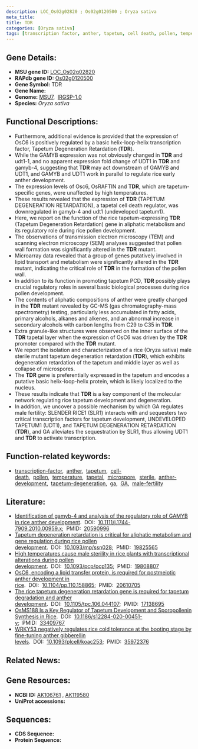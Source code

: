 ```yaml
---
description: LOC_Os02g02820 ; Os02g0120500 ; Oryza sativa
meta_title:
title: TDR
categories: [Oryza sativa]
tags: [transcription factor, anther, tapetum, cell death, pollen, temperature, tapetal, microspore, sterile, anther development, tapetum degeneration, ga, GA,  ga , male fertility]
---
```


## Gene Details:
- **MSU gene ID:** [LOC_Os02g02820](http://rice.uga.edu/cgi-bin/ORF_infopage.cgi?orf=LOC_Os02g02820)  
- **RAPdb gene ID:** [Os02g0120500](https://rapdb.dna.affrc.go.jp/locus/?name=Os02g0120500)  
- **Gene Symbol:** TDR
- **Gene Name:**
- **Genome:**  [MSU7](http://rice.uga.edu/),&nbsp;&nbsp;[IRGSP-1.0](https://rapdb.dna.affrc.go.jp/download/irgsp1.html)
- **Species:** *Oryza sativa*

## Functional Descriptions:
   - Furthermore, additional evidence is provided that the expression of OsC6 is positively regulated by a basic helix-loop-helix transcription factor, Tapetum Degeneration Retardation (**TDR**).
   - While the GAMYB expression was not obviously changed in **TDR** and udt1-1, and no apparent expression fold change of UDT1 in **TDR** and gamyb-4, suggesting that **TDR** may act downstream of GAMYB and UDT1, and GAMYB and UDT1 work in parallel to regulate rice early anther development.
   - The expression levels of Osc6, OsRAFTIN and **TDR**, which are tapetum-specific genes, were unaffected by high temperatures.
   - These results revealed that the expression of **TDR** (TAPETUM DEGENERATION RETARDATION), a tapetal cell death regulator, was downregulated in gamyb-4 and udt1 (undeveloped tapetum1).
   - Here, we report on the function of the rice tapetum-expressing **TDR** (Tapetum Degeneration Retardation) gene in aliphatic metabolism and its regulatory role during rice pollen development.
   - The observations of transmission electron microscopy (TEM) and scanning electron microscopy (SEM) analyses suggested that pollen wall formation was significantly altered in the **TDR** mutant.
   - Microarray data revealed that a group of genes putatively involved in lipid transport and metabolism were significantly altered in the **TDR** mutant, indicating the critical role of **TDR** in the formation of the pollen wall.
   - In addition to its function in promoting tapetum PCD, **TDR** possibly plays crucial regulatory roles in several basic biological processes during rice pollen development.
   - The contents of aliphatic compositions of anther were greatly changed in the **TDR** mutant revealed by GC-MS (gas chromatography-mass spectrometry) testing, particularly less accumulated in fatty acids, primary alcohols, alkanes and alkenes, and an abnormal increase in secondary alcohols with carbon lengths from C29 to C35 in **TDR**.
   - Extra granule-like structures were observed on the inner surface of the **TDR** tapetal layer when the expression of OsC6 was driven by the **TDR** promoter compared with the **TDR** mutant.
   - We report the isolation and characterization of a rice (Oryza sativa) male sterile mutant tapetum degeneration retardation (**TDR**), which exhibits degeneration retardation of the tapetum and middle layer as well as collapse of microspores.
   - The **TDR** gene is preferentially expressed in the tapetum and encodes a putative basic helix-loop-helix protein, which is likely localized to the nucleus.
   - These results indicate that **TDR** is a key component of the molecular network regulating rice tapetum development and degeneration.
   - In addition, we uncover a possible mechanism by which GA regulates male fertility: SLENDER RICE1 (SLR1) interacts with and sequesters two critical transcription factors for tapetum development, UNDEVELOPED TAPETUM1 (UDT1), and TAPETUM DEGENERATION RETARDATION (**TDR**), and GA alleviates the sequestration by SLR1, thus allowing UDT1 and **TDR** to activate transcription.

## Function-related keywords:
   - [transcription-factor](/tags/transcription-factor/),&nbsp;&nbsp;[anther](/tags/anther/),&nbsp;&nbsp;[tapetum](/tags/tapetum/),&nbsp;&nbsp;[cell-death](/tags/cell-death/),&nbsp;&nbsp;[pollen](/tags/pollen/),&nbsp;&nbsp;[temperature](/tags/temperature/),&nbsp;&nbsp;[tapetal](/tags/tapetal/),&nbsp;&nbsp;[microspore](/tags/microspore/),&nbsp;&nbsp;[sterile](/tags/sterile/),&nbsp;&nbsp;[anther-development](/tags/anther-development/),&nbsp;&nbsp;[tapetum-degeneration](/tags/tapetum-degeneration/),&nbsp;&nbsp;[ga](/tags/ga/),&nbsp;&nbsp;[GA](/tags/GA/),&nbsp;&nbsp;[male-fertility](/tags/male-fertility/)

## Literature:
   - [Identification of gamyb-4 and analysis of the regulatory role of GAMYB in rice anther development](https://www.doi.org/10.1111/j.1744-7909.2010.00959.x).&nbsp;&nbsp;DOI:&nbsp;&nbsp;[10.1111/j.1744-7909.2010.00959.x](https://www.doi.org/10.1111/j.1744-7909.2010.00959.x);&nbsp;&nbsp;PMID:&nbsp;&nbsp;[20590996](https://pubmed.ncbi.nlm.nih.gov/20590996/)
   - [Tapetum degeneration retardation is critical for aliphatic metabolism and gene regulation during rice pollen development](https://www.doi.org/10.1093/mp/ssn028).&nbsp;&nbsp;DOI:&nbsp;&nbsp;[10.1093/mp/ssn028](https://www.doi.org/10.1093/mp/ssn028);&nbsp;&nbsp;PMID:&nbsp;&nbsp;[19825565](https://pubmed.ncbi.nlm.nih.gov/19825565/)
   - [High temperatures cause male sterility in rice plants with transcriptional alterations during pollen development](https://www.doi.org/10.1093/pcp/pcp135).&nbsp;&nbsp;DOI:&nbsp;&nbsp;[10.1093/pcp/pcp135](https://www.doi.org/10.1093/pcp/pcp135);&nbsp;&nbsp;PMID:&nbsp;&nbsp;[19808807](https://pubmed.ncbi.nlm.nih.gov/19808807/)
   - [OsC6, encoding a lipid transfer protein, is required for postmeiotic anther development in rice](https://www.doi.org/10.1104/pp.110.158865).&nbsp;&nbsp;DOI:&nbsp;&nbsp;[10.1104/pp.110.158865](https://www.doi.org/10.1104/pp.110.158865);&nbsp;&nbsp;PMID:&nbsp;&nbsp;[20610705](https://pubmed.ncbi.nlm.nih.gov/20610705/)
   - [The rice tapetum degeneration retardation gene is required for tapetum degradation and anther development](https://www.doi.org/10.1105/tpc.106.044107).&nbsp;&nbsp;DOI:&nbsp;&nbsp;[10.1105/tpc.106.044107](https://www.doi.org/10.1105/tpc.106.044107);&nbsp;&nbsp;PMID:&nbsp;&nbsp;[17138695](https://pubmed.ncbi.nlm.nih.gov/17138695/)
   - [OsMS188 Is a Key Regulator of Tapetum Development and Sporopollenin Synthesis in Rice](https://www.doi.org/10.1186/s12284-020-00451-y).&nbsp;&nbsp;DOI:&nbsp;&nbsp;[10.1186/s12284-020-00451-y](https://www.doi.org/10.1186/s12284-020-00451-y);&nbsp;&nbsp;PMID:&nbsp;&nbsp;[33409767](https://pubmed.ncbi.nlm.nih.gov/33409767/)
   - [WRKY53 negatively regulates rice cold tolerance at the booting stage by fine-tuning anther gibberellin levels](https://www.doi.org/10.1093/plcell/koac253).&nbsp;&nbsp;DOI:&nbsp;&nbsp;[10.1093/plcell/koac253](https://www.doi.org/10.1093/plcell/koac253);&nbsp;&nbsp;PMID:&nbsp;&nbsp;[35972376](https://pubmed.ncbi.nlm.nih.gov/35972376/)

## Related News:

## Gene Resources:
- **NCBI ID:**  [AK106761](http://www.ncbi.nlm.nih.gov/nuccore/AK106761)&nbsp;,&nbsp;[AK119580](http://www.ncbi.nlm.nih.gov/nuccore/AK119580)
- **UniProt accessions:** [](https://www.uniprot.org/uniprotkb//entry)

## Sequences:
- **CDS Sequence:**
- **Protein Sequence:**
